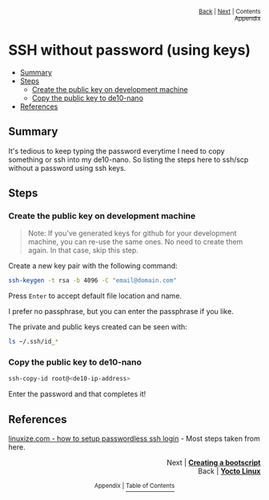 <p align="right"><sup><a href="Yocto-Linux.md">Back</a> | <a href="Creating-a-Bootscript.md">Next</a> | </sup><a href="../README.md#appendix"><sup>Contents</sup></a>
<br/>
<sup>Appendix</sup></p>

# SSH without password (using keys)

<!-- START doctoc generated TOC please keep comment here to allow auto update -->
<!-- DON'T EDIT THIS SECTION, INSTEAD RE-RUN doctoc TO UPDATE -->

- [Summary](#summary)
- [Steps](#steps)
  - [Create the public key on development machine](#create-the-public-key-on-development-machine)
  - [Copy the public key to de10-nano](#copy-the-public-key-to-de10-nano)
- [References](#references)

<!-- END doctoc generated TOC please keep comment here to allow auto update -->

## Summary

It's tedious to keep typing the password everytime I need to copy something or ssh into my de10-nano. So listing the steps here to ssh/scp without a password using ssh keys.

## Steps

### Create the public key on development machine

> Note: If you've generated keys for github for your development machine, you can re-use the same ones. No need to create them again. In that case, skip this step.

Create a new key pair with the following command:

```bash
ssh-keygen -t rsa -b 4096 -C "email@domain.com"
```

Press `Enter` to accept default file location and name.

I prefer no passphrase, but you can enter the passphrase if you like.

The private and public keys created can be seen with:

```bash
ls ~/.ssh/id_*
```

### Copy the public key to de10-nano

```bash
ssh-copy-id root@<de10-ip-address>
```

Enter the password and that completes it!

## References

[linuxize.com - how to setup passwordless ssh login](https://linuxize.com/post/how-to-setup-passwordless-ssh-login/) - Most steps taken from here.

<p align="right">Next | <b><a href="Creating-a-Bootscript.md">Creating a bootscript</a></b>
<br/>
Back | <b><a href="Yocto-Linux.md">Yocto Linux</a></p>
</b><p align="center"><sup>Appendix | </sup><a href="../README.md#appendix"><sup>Table of Contents</sup></a></p>

